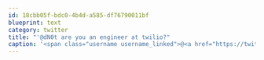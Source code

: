 ```yaml
---
id: 18cbb05f-bdc0-4b4d-a585-df76790011bf
blueprint: text
category: twitter
title: "'@dN0t are you an engineer at twilio?"
caption: '<span class="username username_linked">@<a href="https://twitter.com/dN0t" title="Rob Spectre">dN0t</a></span> are you an engineer at twilio?'
---
```

